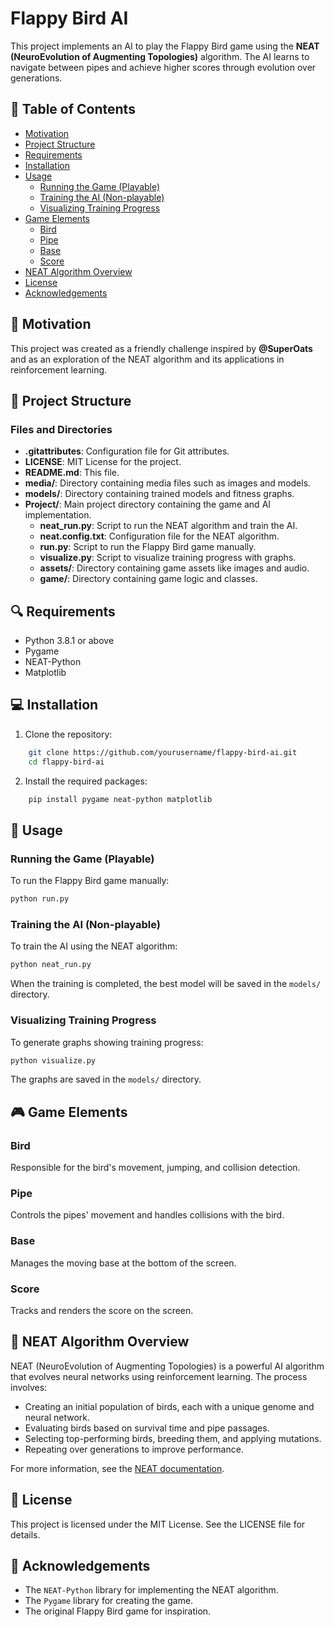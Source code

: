 # Flappy Bird AI

This project implements an AI to play the Flappy Bird game using the **NEAT (NeuroEvolution of Augmenting Topologies)** algorithm. The AI learns to navigate between pipes and achieve higher scores through evolution over generations.

## 📌 Table of Contents
- [Motivation](#motivation)
- [Project Structure](#project-structure)
- [Requirements](#requirements)
- [Installation](#installation)
- [Usage](#usage)
  - [Running the Game (Playable)](#running-the-game-playable)
  - [Training the AI (Non-playable)](#training-the-ai-non-playable)
  - [Visualizing Training Progress](#visualizing-training-progress)
- [Game Elements](#game-elements)
  - [Bird](#bird)
  - [Pipe](#pipe)
  - [Base](#base)
  - [Score](#score)
- [NEAT Algorithm Overview](#neat-algorithm-overview)
- [License](#license)
- [Acknowledgements](#acknowledgements)

## 🎯 Motivation
This project was created as a friendly challenge inspired by **@SuperOats** and as an exploration of the NEAT algorithm and its applications in reinforcement learning.

## 📁 Project Structure
### Files and Directories
- **.gitattributes**: Configuration file for Git attributes.
- **LICENSE**: MIT License for the project.
- **README.md**: This file.
- **media/**: Directory containing media files such as images and models.
- **models/**: Directory containing trained models and fitness graphs.
- **Project/**: Main project directory containing the game and AI implementation.
  - **neat_run.py**: Script to run the NEAT algorithm and train the AI.
  - **neat.config.txt**: Configuration file for the NEAT algorithm.
  - **run.py**: Script to run the Flappy Bird game manually.
  - **visualize.py**: Script to visualize training progress with graphs.
  - **assets/**: Directory containing game assets like images and audio.
  - **game/**: Directory containing game logic and classes.

## 🔍 Requirements
- Python 3.8.1 or above
- Pygame
- NEAT-Python
- Matplotlib

## 💻 Installation
1. Clone the repository:
```sh
    git clone https://github.com/yourusername/flappy-bird-ai.git
    cd flappy-bird-ai
```

2. Install the required packages:
```sh
    pip install pygame neat-python matplotlib
```

## 🚀 Usage
### Running the Game (Playable)
To run the Flappy Bird game manually:
```sh
python run.py
```

### Training the AI (Non-playable)
To train the AI using the NEAT algorithm:
```sh
python neat_run.py
```
When the training is completed, the best model will be saved in the `models/` directory.

### Visualizing Training Progress
To generate graphs showing training progress:
```sh
python visualize.py
```
The graphs are saved in the `models/` directory.

## 🎮 Game Elements
### Bird
Responsible for the bird's movement, jumping, and collision detection.

### Pipe
Controls the pipes' movement and handles collisions with the bird.

### Base
Manages the moving base at the bottom of the screen.

### Score
Tracks and renders the score on the screen.

## 🧠 NEAT Algorithm Overview
NEAT (NeuroEvolution of Augmenting Topologies) is a powerful AI algorithm that evolves neural networks using reinforcement learning. The process involves:
- Creating an initial population of birds, each with a unique genome and neural network.
- Evaluating birds based on survival time and pipe passages.
- Selecting top-performing birds, breeding them, and applying mutations.
- Repeating over generations to improve performance.

For more information, see the [NEAT documentation](https://neat-python.readthedocs.io/en/latest/).

## 📄 License
This project is licensed under the MIT License. See the LICENSE file for details.

## 💬 Acknowledgements
- The `NEAT-Python` library for implementing the NEAT algorithm.
- The `Pygame` library for creating the game.
- The original Flappy Bird game for inspiration.

